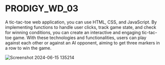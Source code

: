 # PRODIGY_WD_03

A tic-tac-toe web application, you can use HTML, CSS, and JavaScript. By implementing functions to handle user clicks, track game state, and check for winning conditions, you can create an interactive and engaging tic-tac-toe game. With these technologies and functionalities, users can play against each other or against an AI opponent, aiming to get three markers in a row to win the game.

![Screenshot 2024-06-15 135214](https://github.com/shanaayakhare/PRODIGY_WD_03/assets/111554380/2ffd4e69-c957-4919-810e-9eb7edc2524e)



